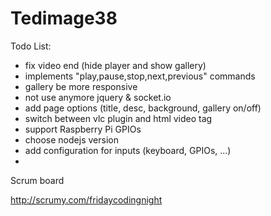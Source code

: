 # Tedimage38



Todo List:

  - fix video end (hide player and show gallery)
  - implements "play,pause,stop,next,previous" commands
  - gallery be more responsive
  - not use anymore jquery & socket.io
  - add page options (title, desc, background, gallery on/off)
  - switch between vlc plugin and html video tag
  - support Raspberry Pi GPIOs
  - choose nodejs version
  - add configuration for inputs (keyboard, GPIOs, ...)
  - 


Scrum board

http://scrumy.com/fridaycodingnight
